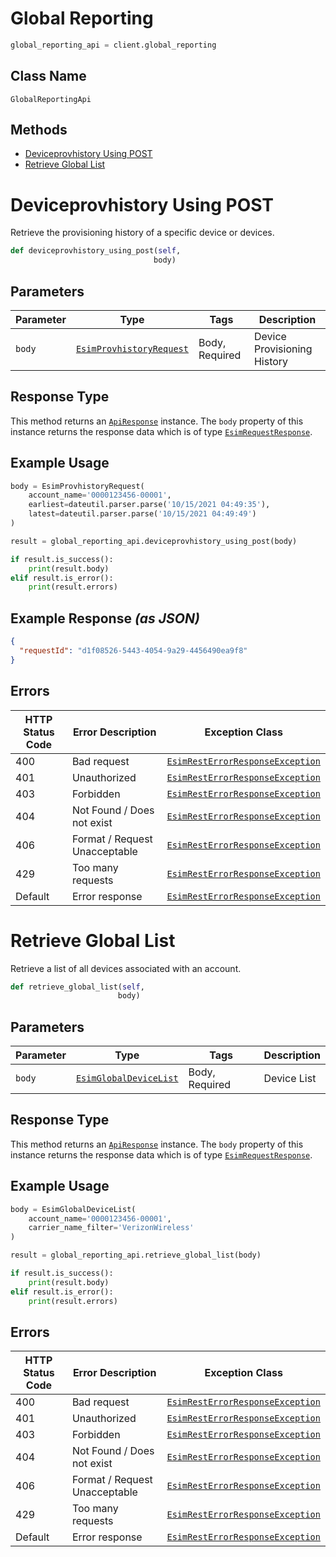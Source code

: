 # Global Reporting

```python
global_reporting_api = client.global_reporting
```

## Class Name

`GlobalReportingApi`

## Methods

* [Deviceprovhistory Using POST](../../doc/controllers/global-reporting.md#deviceprovhistory-using-post)
* [Retrieve Global List](../../doc/controllers/global-reporting.md#retrieve-global-list)


# Deviceprovhistory Using POST

Retrieve the provisioning history of a specific device or devices.

```python
def deviceprovhistory_using_post(self,
                                body)
```

## Parameters

| Parameter | Type | Tags | Description |
|  --- | --- | --- | --- |
| `body` | [`EsimProvhistoryRequest`](../../doc/models/esim-provhistory-request.md) | Body, Required | Device Provisioning History |

## Response Type

This method returns an [`ApiResponse`](../../doc/api-response.md) instance. The `body` property of this instance returns the response data which is of type [`EsimRequestResponse`](../../doc/models/esim-request-response.md).

## Example Usage

```python
body = EsimProvhistoryRequest(
    account_name='0000123456-00001',
    earliest=dateutil.parser.parse('10/15/2021 04:49:35'),
    latest=dateutil.parser.parse('10/15/2021 04:49:49')
)

result = global_reporting_api.deviceprovhistory_using_post(body)

if result.is_success():
    print(result.body)
elif result.is_error():
    print(result.errors)
```

## Example Response *(as JSON)*

```json
{
  "requestId": "d1f08526-5443-4054-9a29-4456490ea9f8"
}
```

## Errors

| HTTP Status Code | Error Description | Exception Class |
|  --- | --- | --- |
| 400 | Bad request | [`EsimRestErrorResponseException`](../../doc/models/esim-rest-error-response-exception.md) |
| 401 | Unauthorized | [`EsimRestErrorResponseException`](../../doc/models/esim-rest-error-response-exception.md) |
| 403 | Forbidden | [`EsimRestErrorResponseException`](../../doc/models/esim-rest-error-response-exception.md) |
| 404 | Not Found / Does not exist | [`EsimRestErrorResponseException`](../../doc/models/esim-rest-error-response-exception.md) |
| 406 | Format / Request Unacceptable | [`EsimRestErrorResponseException`](../../doc/models/esim-rest-error-response-exception.md) |
| 429 | Too many requests | [`EsimRestErrorResponseException`](../../doc/models/esim-rest-error-response-exception.md) |
| Default | Error response | [`EsimRestErrorResponseException`](../../doc/models/esim-rest-error-response-exception.md) |


# Retrieve Global List

Retrieve a list of all devices associated with an account.

```python
def retrieve_global_list(self,
                        body)
```

## Parameters

| Parameter | Type | Tags | Description |
|  --- | --- | --- | --- |
| `body` | [`EsimGlobalDeviceList`](../../doc/models/esim-global-device-list.md) | Body, Required | Device List |

## Response Type

This method returns an [`ApiResponse`](../../doc/api-response.md) instance. The `body` property of this instance returns the response data which is of type [`EsimRequestResponse`](../../doc/models/esim-request-response.md).

## Example Usage

```python
body = EsimGlobalDeviceList(
    account_name='0000123456-00001',
    carrier_name_filter='VerizonWireless'
)

result = global_reporting_api.retrieve_global_list(body)

if result.is_success():
    print(result.body)
elif result.is_error():
    print(result.errors)
```

## Errors

| HTTP Status Code | Error Description | Exception Class |
|  --- | --- | --- |
| 400 | Bad request | [`EsimRestErrorResponseException`](../../doc/models/esim-rest-error-response-exception.md) |
| 401 | Unauthorized | [`EsimRestErrorResponseException`](../../doc/models/esim-rest-error-response-exception.md) |
| 403 | Forbidden | [`EsimRestErrorResponseException`](../../doc/models/esim-rest-error-response-exception.md) |
| 404 | Not Found / Does not exist | [`EsimRestErrorResponseException`](../../doc/models/esim-rest-error-response-exception.md) |
| 406 | Format / Request Unacceptable | [`EsimRestErrorResponseException`](../../doc/models/esim-rest-error-response-exception.md) |
| 429 | Too many requests | [`EsimRestErrorResponseException`](../../doc/models/esim-rest-error-response-exception.md) |
| Default | Error response | [`EsimRestErrorResponseException`](../../doc/models/esim-rest-error-response-exception.md) |

